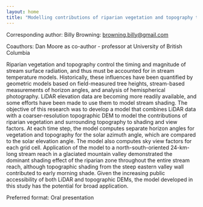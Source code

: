 ```yaml
---
layout: home
title: "Modelling contributions of riparian vegetation and topography to stream shade and view factors using LiDAR and conventional elevation data"
---
```



Corresponding author: Billy Browning: browning.billy@gmail.com

Coauthors: Dan Moore as co-author - professor at University of British Columbia 

Riparian vegetation and topography control the timing and magnitude of stream surface radiation, and thus must be accounted for in stream temperature models. Historically, these influences have been quantified by geometric models based on field-measured tree heights, stream-based measurements of horizon angles, and analysis of hemispherical photography. LiDAR elevation data are becoming more readily available, and some efforts have been made to use them to model stream shading. The objective of this research was to develop a model that combines LiDAR data with a coarser-resolution topographic DEM to model the contributions of riparian vegetation and surrounding topography to shading and view factors. At each time step, the model computes separate horizon angles for vegetation and topography for the solar azimuth angle, which are compared to the solar elevation angle. The model also computes sky view factors for each grid cell. Application of the model to a north-south-oriented 24-km-long stream reach in a glaciated mountain valley demonstrated the dominant shading effect of the riparian zone throughout the entire stream reach, although topographic shading from the steep eastern valley wall contributed to early morning shade. Given the increasing public accessibility of both LiDAR and topographic DEMs, the model developed in this study has the potential for broad application.

Preferred format: Oral presentation
